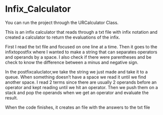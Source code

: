 # Infix_Calculator

You can run the project through the URCalculator Class.

This is an infix calculator that reads through a txt file with infix notation and created a calculator to return the evaluations of the infix. 

First I read the txt file and focused on one line at a time. Then it goes to the infixtopostfix where I wanted to make a string that can separates operators and operands by a space. I also check if there were parentheses and be check to know the difference between a minus and negative sign.

In the postfixcaluclator,we take the string we just made and take it to a queue. When something doesn’t have a space we read it until we find another space. I read 2 terms since there are usually 2 operands before an operator and kept reading until we hit an operator. Then we push them on a stack and pop the operands when we get an operator and evaluate the result.

When the code finishes, it creates an file with the answers to the txt file
